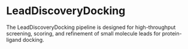 # LeadDiscoveryDocking
The LeadDiscoveryDocking pipeline is designed for high-throughput screening, scoring, and refinement of small molecule leads for protein-ligand docking. 

